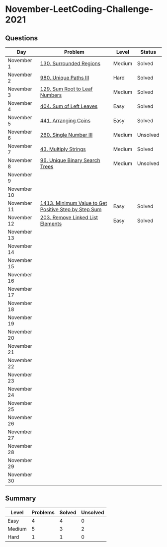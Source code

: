 # November-LeetCoding-Challenge-2021

## Questions
| Day | Problem | Level | Status |
| --- | --- | --- | --- |
| November 1 | [130. Surrounded Regions](https://leetcode.com/problems/surrounded-regions/) | Medium | Solved |
| November 2 | [980. Unique Paths III](https://leetcode.com/problems/unique-paths-iii/) | Hard | Solved |
| November 3 | [129. Sum Root to Leaf Numbers](https://leetcode.com/problems/sum-root-to-leaf-numbers/) | Medium | Solved |
| November 4 | [404. Sum of Left Leaves](https://leetcode.com/problems/sum-of-left-leaves/) | Easy | Solved |
| November 5 | [441. Arranging Coins](https://leetcode.com/problems/arranging-coins/) | Easy | Solved |
| November 6 | [260. Single Number III](https://leetcode.com/problems/single-number-iii/) | Medium | Unsolved |
| November 7 | [43. Multiply Strings](https://leetcode.com/problems/multiply-strings/) | Medium | Solved |
| November 8 | [96. Unique Binary Search Trees](https://leetcode.com/problems/unique-binary-search-trees/) | Medium | Unsolved |
| November 9 | []() |  |  |
| November 10 | []() |  |  |
| November 11 | [1413. Minimum Value to Get Positive Step by Step Sum](https://leetcode.com/problems/minimum-value-to-get-positive-step-by-step-sum/) | Easy | Solved |
| November 12 | [203. Remove Linked List Elements](https://leetcode.com/problems/remove-linked-list-elements/) | Easy | Solved |
| November 13 | []() |  |  |
| November 14 | []() |  |  |
| November 15 | []() |  |  |
| November 16 | []() |  |  |
| November 17 | []() |  |  |
| November 18 | []() |  |  |
| November 19 | []() |  |  |
| November 20 | []() |  |  |
| November 21 | []() |  |  |
| November 22 | []() |  |  |
| November 23 | []() |  |  |
| November 24 | []() |  |  |
| November 25 | []() |  |  |
| November 26 | []() |  |  |
| November 27 | []() |  |  |
| November 28 | []() |  |  |
| November 29 | []() |  |  |
| November 30 | []() |  |  |


## Summary
| Level  | Problems | Solved | Unsolved |
| ---    | --- | --- | --- |
| Easy   | 4 | 4 | 0 |
| Medium | 5 | 3 | 2 |
| Hard   | 1 | 1 | 0 |
